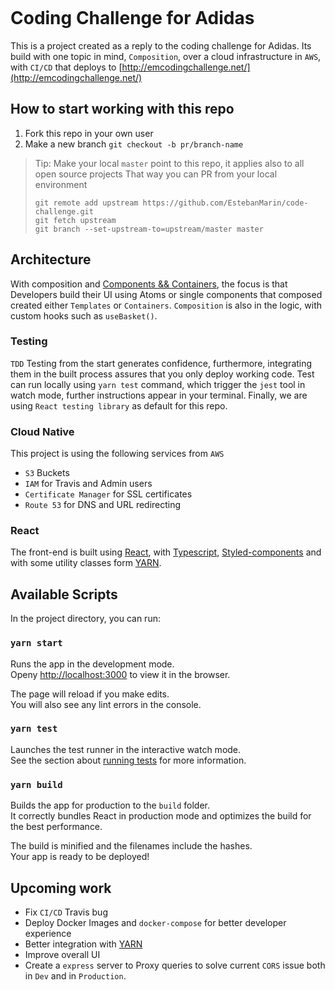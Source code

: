 ![[](https://travis-ci.com/EstebanMarin/code-challenge)](https://travis-ci.org/EstebanMarin/code-challenge.svg?branch=master)
# Coding Challenge for Adidas

This is a project created as a reply to the coding challenge for Adidas. Its build with one topic in mind, `Composition`, over a cloud infrastructure in `AWS`, with `CI/CD` that deploys to [http://emcodingchallenge.net/](http://emcodingchallenge.net/)


## How to start working with this repo

1. Fork this repo in your own user
2. Make a new branch `git checkout -b pr/branch-name`

> Tip: Make your local `master` point to this repo, it applies also to all open source projects
> That way you can PR from your local environment
>
> ```
> git remote add upstream https://github.com/EstebanMarin/code-challenge.git
> git fetch upstream
> git branch --set-upstream-to=upstream/master master
> ```

## Architecture

With composition and [Components && Containers](https://medium.com/@dan_abramov/smart-and-dumb-components-7ca2f9a7c7d0), the focus is that Developers build their UI using Atoms or single components that composed created either `Templates` or `Containers`. `Composition` is also in the logic, with custom hooks such as `useBasket()`.

### Testing

`TDD` Testing from the start generates confidence, furthermore, integrating them in the built process assures that you only deploy working code. Test can run locally using `yarn test` command, which trigger the `jest` tool in watch mode, further instructions appear in your terminal. Finally, we are using `React testing library` as default for this repo.

### Cloud Native

This project is using the following services from `AWS`

  * `S3` Buckets
  * `IAM` for Travis and Admin users
  * `Certificate Manager` for SSL certificates
  * `Route 53` for DNS and URL redirecting

### React

The front-end is built using  [React](https://reactjs.org/ "React"), with [Typescript](https://www.typescriptlang.org/ "Fully typed"), [Styled-components](https://styled-components.com/) and with some utility classes form  [YARN](https://github.com/adidas/adidas-yarn-design-system/tree/master/example/components "Adidas Design System").


## Available Scripts

In the project directory, you can run:

### `yarn start`

Runs the app in the development mode.<br />
Openy [http://localhost:3000](http://localhost:3000) to view it in the browser.

The page will reload if you make edits.<br />
You will also see any lint errors in the console.

### `yarn test`

Launches the test runner in the interactive watch mode.<br />
See the section about [running tests](https://facebook.github.io/create-react-app/docs/running-tests) for more information.

### `yarn build`

Builds the app for production to the `build` folder.<br />
It correctly bundles React in production mode and optimizes the build for the best performance.

The build is minified and the filenames include the hashes.<br />
Your app is ready to be deployed!

## Upcoming work

  * Fix `CI/CD` Travis bug
  * Deploy Docker Images and `docker-compose` for better developer experience
  * Better integration with [YARN](https://github.com/adidas/adidas-yarn-design-system/tree/master/example/components "Adidas Design System") 
  * Improve overall UI
  * Create a `express` server to Proxy queries to solve current `CORS` issue both in `Dev` and in `Production`.
 
